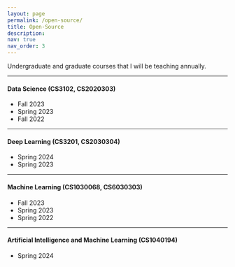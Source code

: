 ```yaml
---
layout: page
permalink: /open-source/
title: Open-Source
description:
nav: true
nav_order: 3
---
```


Undergraduate and graduate courses that I will be teaching annually.

***

#### Data Science (CS3102, CS2020303)
- Fall 2023
- Spring 2023
- Fall 2022

***

#### Deep Learning (CS3201, CS2030304)
- Spring 2024
- Spring 2023

***

#### Machine Learning (CS1030068, CS6030303)
- Fall 2023
- Spring 2023
- Spring 2022

***

#### Artificial Intelligence and Machine Learning (CS1040194)
- Spring 2024
